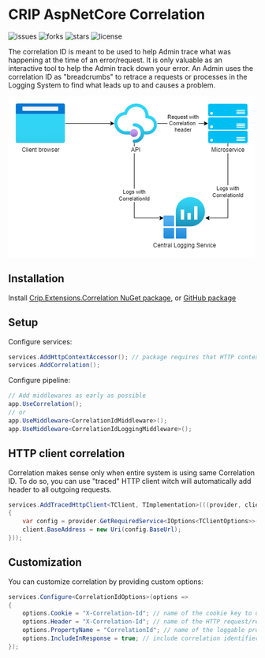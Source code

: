 # CRIP AspNetCore Correlation

![issues](https://img.shields.io/github/issues/crip-home/Crip.Extensions.Correlation?style=for-the-badge&logo=appveyor)
![forks](https://img.shields.io/github/forks/crip-home/Crip.Extensions.Correlation?style=for-the-badge&logo=appveyor)
![stars](https://img.shields.io/github/stars/crip-home/Crip.Extensions.Correlation?style=for-the-badge&logo=appveyor)
![license](https://img.shields.io/github/license/crip-home/Crip.Extensions.Correlation?style=for-the-badge&logo=appveyor)

The correlation ID is meant to be used to help Admin trace what was happening at the time of an error/request. It
is only valuable as an interactive tool to help the Admin track down your error. An Admin uses the correlation ID as
"breadcrumbs" to retrace a requests or processes in the Logging System to find what leads up to
and causes a problem.

![Correlation usage diagram](correlation.drawio.png)

## Installation

Install [Crip.Extensions.Correlation NuGet package](https://www.nuget.org/packages/Crip.Extensions.Correlation),
or [GitHub package](https://github.com/orgs/crip-home/packages?repo_name=Crip.Extensions.Correlation)

## Setup

Configure services:

```csharp
services.AddHttpContextAccessor(); // package requires that HTTP context accessor is available
services.AddCorrelation();
```

Configure pipeline:

```csharp
// Add middlewares as early as possible
app.UseCorrelation();
// or
app.UseMiddleware<CorrelationIdMiddleware>();
app.UseMiddleware<CorrelationIdLoggingMiddleware>();
```

## HTTP client correlation

Correlation makes sense only when entire system is using same Correlation ID. To do so, you can use "traced" HTTP client
witch will automatically add header to all outgoing requests.

```csharp
services.AddTracedHttpClient<TClient, TImplementation>(((provider, client) =>
{
    var config = provider.GetRequiredService<IOptions<TClientOptions>>().Value;
    client.BaseAddress = new Uri(config.BaseUrl);
}));
```

## Customization

You can customize correlation by providing custom options:

```csharp
services.Configure<CorrelationIdOptions>(options =>
{
    options.Cookie = "X-Correlation-Id"; // name of the cookie key to use as correlation identifier
    options.Header = "X-Correlation-Id"; // name of the HTTP request/response header
    options.PropertyName = "CorrelationId"; // name of the loggable property
    options.IncludeInResponse = true; // include correlation identifier header in responses
});
```
